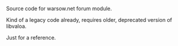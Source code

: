 Source code for warsow.net forum module.

Kind of a legacy code already, requires older, deprecated version of libvaloa.

Just for a reference.